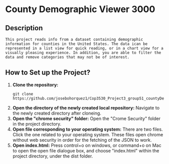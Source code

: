 # County Demographic Viewer 3000
## Description
    This project reads info from a dataset containing demographic information for counties in the United States. The data ican be represented in a list view for quick reading, or in a chart view for a visually pleasing experience. In addition, you are able to filter the data and remove categories that may not be of interest.
## How to Set up the Project?
1. **Clone the repository:**
    ```
    git clone https://github.com/josebohorquez1/Cop3530_Project3_group51_countyDemographics.git
    ```
2. **Open the directory of the newly created local repository:**
    Navigate to the newly created directory after cloneing.
3. **Open the "chrome security" folder:**
    Open the "Crome Security" folder in the project directory.
4. **Open file corresponding to your operating system:**
    There are two files. Click the one related to your operating system. These files open chrome without web security in order for the fetching of the JSON to work.
5. **Open index.html:**
Press control+o on windows, or command+o on Mac to open the open file dialogue box, and choose "index.html" within the project directory, under the dist folder.